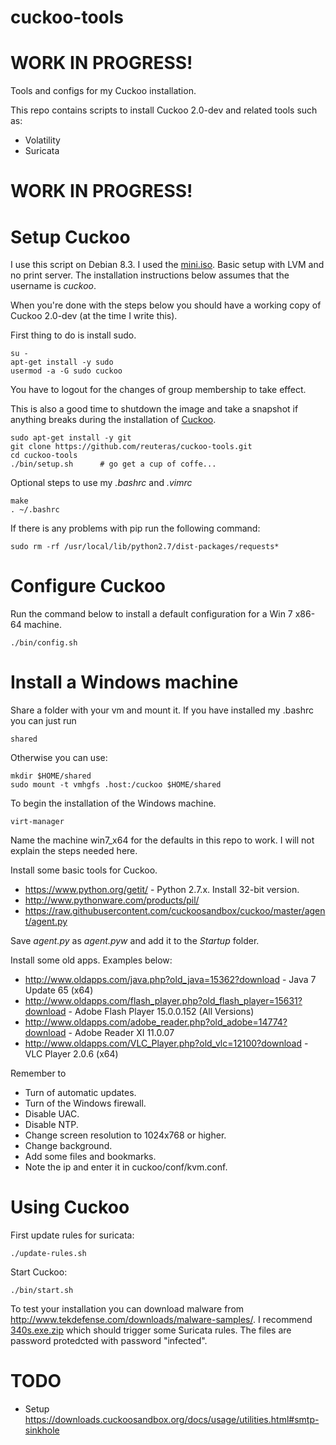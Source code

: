 cuckoo-tools
============

WORK IN PROGRESS!
=================

Tools and configs for my Cuckoo installation.

This repo contains scripts to install Cuckoo 2.0-dev and related tools such as:

* Volatility
* Suricata

WORK IN PROGRESS!
=================

Setup Cuckoo
============

I use this script on Debian 8.3. I used the [mini.iso](http://ftp.se.debian.org/debian/dists/jessie/main/installer-amd64/current/images/netboot/mini.iso). Basic setup with LVM and no print server. The installation instructions below assumes that the username is _cuckoo_.

When you're done with the steps below you should have a working copy of Cuckoo 2.0-dev (at the time I write this).

First thing to do is install sudo. 

    su -
    apt-get install -y sudo
    usermod -a -G sudo cuckoo

You have to logout for the changes of group membership to take effect.

This is also a good time to shutdown the image and take a snapshot if anything breaks during the installation of [Cuckoo](https://cuckoosandbox.org/).

    sudo apt-get install -y git
    git clone https://github.com/reuteras/cuckoo-tools.git
    cd cuckoo-tools
    ./bin/setup.sh      # go get a cup of coffe...

Optional steps to use my _.bashrc_ and _.vimrc_

    make
    . ~/.bashrc

If there is any problems with pip run the following command:

    sudo rm -rf /usr/local/lib/python2.7/dist-packages/requests*

Configure Cuckoo
================

Run the command below to install a default configuration for a Win 7 x86-64 machine.

    ./bin/config.sh

Install a Windows machine
=========================

Share a folder with your vm and mount it. If you have installed my .bashrc you can just run

    shared

Otherwise you can use:

    mkdir $HOME/shared
    sudo mount -t vmhgfs .host:/cuckoo $HOME/shared

To begin the installation of the Windows machine.

    virt-manager 

Name the machine win7_x64 for the defaults in this repo to work. I will not explain the steps needed here.

Install some basic tools for Cuckoo.

* https://www.python.org/getit/ - Python 2.7.x. Install 32-bit version.
* http://www.pythonware.com/products/pil/
* https://raw.githubusercontent.com/cuckoosandbox/cuckoo/master/agent/agent.py

Save _agent.py_ as _agent.pyw_ and add it to the _Startup_ folder.

Install some old apps. Examples below:

* http://www.oldapps.com/java.php?old_java=15362?download - Java 7 Update 65 (x64)
* http://www.oldapps.com/flash_player.php?old_flash_player=15631?download - Adobe Flash Player 15.0.0.152 (All Versions)
* http://www.oldapps.com/adobe_reader.php?old_adobe=14774?download - Adobe Reader XI 11.0.07
* http://www.oldapps.com/VLC_Player.php?old_vlc=12100?download - VLC Player 2.0.6 (x64)

Remember to

* Turn of automatic updates.
* Turn of the Windows firewall.
* Disable UAC.
* Disable NTP.
* Change screen resolution to 1024x768 or higher.
* Change background.
* Add some files and bookmarks.
* Note the ip and enter it in cuckoo/conf/kvm.conf.

Using Cuckoo
============

First update rules for suricata:

    ./update-rules.sh

Start Cuckoo:

    ./bin/start.sh

To test your installation you can download malware from http://www.tekdefense.com/downloads/malware-samples/. I recommend [340s.exe.zip](http://www.tekdefense.com/downloads/malware-samples/340s.exe.zip) which should trigger some Suricata rules. The files are password protedcted with password "infected".

TODO
====

* Setup https://downloads.cuckoosandbox.org/docs/usage/utilities.html#smtp-sinkhole

